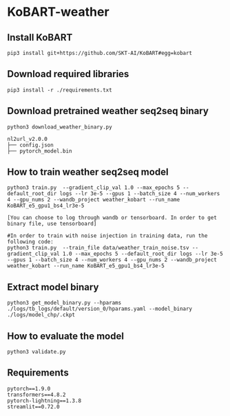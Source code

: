# KoBART-weather

## Install KoBART
```
pip3 install git+https://github.com/SKT-AI/KoBART#egg=kobart
```

## Download required libraries
```
pip3 install -r ./requirements.txt
```

## Download pretrained weather seq2seq binary
```
python3 download_weather_binary.py

nl2url_v2.0.0
├── config.json
├── pytorch_model.bin
```

## How to train weather seq2seq model
```
python3 train.py  --gradient_clip_val 1.0 --max_epochs 5 --default_root_dir logs --lr 3e-5 --gpus 1 --batch_size 4 --num_workers 4 --gpu_nums 2 --wandb_project weather_kobart --run_name KoBART_e5_gpu1_bs4_lr3e-5

[You can choose to log through wandb or tensorboard. In order to get binary file, use tensorboard]

#In order to train with noise injection in training data, run the following code:
python3 train.py  --train_file data/weather_train_noise.tsv --gradient_clip_val 1.0 --max_epochs 5 --default_root_dir logs --lr 3e-5 --gpus 1 --batch_size 4 --num_workers 4 --gpu_nums 2 --wandb_project weather_kobart --run_name KoBART_e5_gpu1_bs4_lr3e-5
```

## Extract model binary
```
python3 get_model_binary.py --hparams ./logs/tb_logs/default/version_0/hparams.yaml --model_binary ./logs/model_chp/.ckpt
```

## How to evaluate the model
```
python3 validate.py
```

## Requirements
```
pytorch==1.9.0
transformers==4.8.2
pytorch-lightning==1.3.8
streamlit==0.72.0
```
